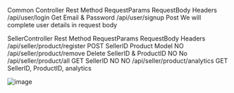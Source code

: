 Common Controller 	Rest Method 	RequestParams 	RequestBody	Headers
/api/user/login	Get			Email & Password 
/api/user/signup	Post		We will complete user details in request body	
				
SellerController	Rest Method 	RequestParams 	RequestBody	Headers
/api/seller/product/register	POST	SellerID 	Product Model 	NO
/api/seller/product/remove	Delete	SellerID & ProductID	NO	No
/api/seller/product/all	GET	SellerID	NO	NO
/api/seller/product/analytics	GET	SellerID, ProductID, analytics		



![image](https://github.com/user-attachments/assets/390266b0-fa6a-4143-87d4-b1abe2edc2d0)

